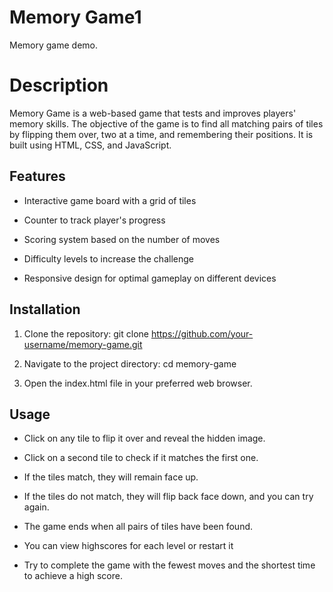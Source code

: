# **Memory Game1**

Memory game demo.

# **Description**

Memory Game is a web-based game that tests and improves players' memory skills. The objective of the game is to find all matching pairs of tiles by flipping them over, two at a time, and remembering their positions. It is built using HTML, CSS, and JavaScript.

## **Features**

* Interactive game board with a grid of tiles

* Counter to track player's progress

* Scoring system based on the number of moves

* Difficulty levels to increase the challenge

* Responsive design for optimal gameplay on different devices

## **Installation**

1. Clone the repository: git clone https://github.com/your-username/memory-game.git

2. Navigate to the project directory: cd memory-game

3. Open the index.html file in your preferred web browser.

## **Usage**

* Click on any tile to flip it over and reveal the hidden image.

* Click on a second tile to check if it matches the first one.

* If the tiles match, they will remain face up.

* If the tiles do not match, they will flip back face down, and you can try again.

* The game ends when all pairs of tiles have been found.

* You can view highscores for each level or restart it

* Try to complete the game with the fewest moves and the shortest time to achieve a high score.




